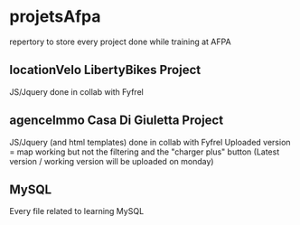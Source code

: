 # projetsAfpa
repertory to store every project done while training at AFPA

## locationVelo LibertyBikes Project
JS/Jquery done in collab with Fyfrel


## agenceImmo Casa Di Giuletta Project
JS/Jquery (and html templates) done in collab with Fyfrel
Uploaded version = map working but not the filtering and the "charger plus" button
(Latest version / working version will be uploaded on monday)

## MySQL
Every file related to learning MySQL
